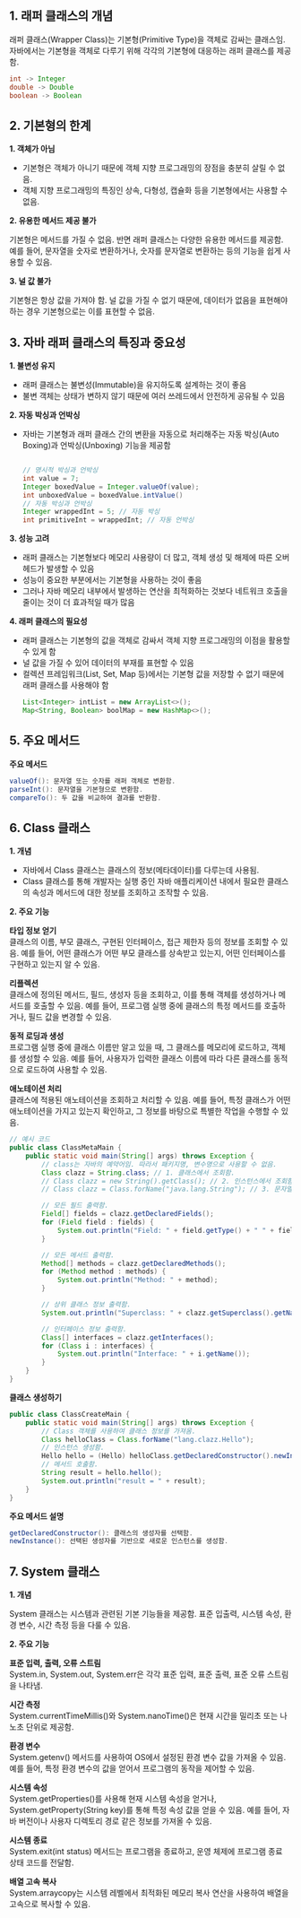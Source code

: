 
## 1. 래퍼 클래스의 개념

래퍼 클래스(Wrapper Class)는 기본형(Primitive Type)을 객체로 감싸는 클래스임. 자바에서는 기본형을 객체로 다루기 위해 각각의 기본형에 대응하는 래퍼 클래스를 제공함.
```java
int -> Integer
double -> Double
boolean -> Boolean
```

## 2. 기본형의 한계

**1. 객체가 아님**
- 기본형은 객체가 아니기 때문에 객체 지향 프로그래밍의 장점을 충분히 살릴 수 없음.
- 객체 지향 프로그래밍의 특징인 상속, 다형성, 캡슐화 등을 기본형에서는 사용할 수 없음.

**2. 유용한 메서드 제공 불가**

기본형은 메서드를 가질 수 없음. 반면 래퍼 클래스는 다양한 유용한 메서드를 제공함. 예를 들어, 문자열을 숫자로 변환하거나, 숫자를 문자열로 변환하는 등의 기능을 쉽게 사용할 수 있음.

**3. 널 값 불가**

기본형은 항상 값을 가져야 함. 널 값을 가질 수 없기 때문에, 데이터가 없음을 표현해야 하는 경우 기본형으로는 이를 표현할 수 없음.



## 3. 자바 래퍼 클래스의 특징과 중요성

**1. 불변성 유지**
   - 래퍼 클래스는 불변성(Immutable)을 유지하도록 설계하는 것이 좋음
   - 불변 객체는 상태가 변하지 않기 때문에 여러 쓰레드에서 안전하게 공유될 수 있음


**2. 자동 박싱과 언박싱**
   - 자바는 기본형과 래퍼 클래스 간의 변환을 자동으로 처리해주는 자동 박싱(Auto Boxing)과 언박싱(Unboxing) 기능을 제공함
     ```java

     // 명시적 박싱과 언박싱 
     int value = 7;
     Integer boxedValue = Integer.valueOf(value);
     int unboxedValue = boxedValue.intValue()
     // 자동 박싱과 언박싱
     Integer wrappedInt = 5; // 자동 박싱
     int primitiveInt = wrappedInt; // 자동 언박싱
     ```

**3. 성능 고려**
   - 래퍼 클래스는 기본형보다 메모리 사용량이 더 많고, 객체 생성 및 해제에 따른 오버헤드가 발생할 수 있음
   - 성능이 중요한 부분에서는 기본형을 사용하는 것이 좋음
   - 그러나 자바 메모리 내부에서 발생하는 연산을 최적화하는 것보다 네트워크 호출을 줄이는 것이 더 효과적일 때가 많음

**4. 래퍼 클래스의 필요성**
   - 래퍼 클래스는 기본형의 값을 객체로 감싸서 객체 지향 프로그래밍의 이점을 활용할 수 있게 함
   - 널 값을 가질 수 있어 데이터의 부재를 표현할 수 있음
   - 컬렉션 프레임워크(List, Set, Map 등)에서는 기본형 값을 저장할 수 없기 때문에 래퍼 클래스를 사용해야 함
     ```java
     List<Integer> intList = new ArrayList<>();
     Map<String, Boolean> boolMap = new HashMap<>();
     ```

## 5. 주요 메서드

**주요 메서드**
```java
valueOf(): 문자열 또는 숫자를 래퍼 객체로 변환함.
parseInt(): 문자열을 기본형으로 변환함.
compareTo(): 두 값을 비교하여 결과를 반환함.
```

## 6. Class 클래스

**1. 개념**

- 자바에서 Class 클래스는 클래스의 정보(메타데이터)를 다루는데 사용됨.
- Class 클래스를 통해 개발자는 실행 중인 자바 애플리케이션 내에서 필요한 클래스의 속성과 메서드에 대한 정보를 조회하고 조작할 수 있음.

**2. 주요 기능**

**타입 정보 얻기** <br>
클래스의 이름, 부모 클래스, 구현된 인터페이스, 접근 제한자 등의 정보를 조회할 수 있음. 예를 들어, 어떤 클래스가 어떤 부모 클래스를 상속받고 있는지, 어떤 인터페이스를 구현하고 있는지 알 수 있음.

**리플렉션**<br>
클래스에 정의된 메서드, 필드, 생성자 등을 조회하고, 이를 통해 객체를 생성하거나 메서드를 호출할 수 있음. 예를 들어, 프로그램 실행 중에 클래스의 특정 메서드를 호출하거나, 필드 값을 변경할 수 있음.

**동적 로딩과 생성**<br>
프로그램 실행 중에 클래스 이름만 알고 있을 때, 그 클래스를 메모리에 로드하고, 객체를 생성할 수 있음. 예를 들어, 사용자가 입력한 클래스 이름에 따라 다른 클래스를 동적으로 로드하여 사용할 수 있음.

**애노테이션 처리**<br>
클래스에 적용된 애노테이션을 조회하고 처리할 수 있음. 예를 들어, 특정 클래스가 어떤 애노테이션을 가지고 있는지 확인하고, 그 정보를 바탕으로 특별한 작업을 수행할 수 있음.
```java
// 예시 코드
public class ClassMetaMain {
    public static void main(String[] args) throws Exception {
        // class는 자바의 예약어임. 따라서 패키지명, 변수명으로 사용할 수 없음.
        Class clazz = String.class; // 1. 클래스에서 조회함.
        // Class clazz = new String().getClass(); // 2. 인스턴스에서 조회함.
        // Class clazz = Class.forName("java.lang.String"); // 3. 문자열로 조회함.

        // 모든 필드 출력함.
        Field[] fields = clazz.getDeclaredFields();
        for (Field field : fields) {
            System.out.println("Field: " + field.getType() + " " + field.getName());
        }

        // 모든 메서드 출력함.
        Method[] methods = clazz.getDeclaredMethods();
        for (Method method : methods) {
            System.out.println("Method: " + method);
        }

        // 상위 클래스 정보 출력함.
        System.out.println("Superclass: " + clazz.getSuperclass().getName());

        // 인터페이스 정보 출력함.
        Class[] interfaces = clazz.getInterfaces();
        for (Class i : interfaces) {
            System.out.println("Interface: " + i.getName());
        }
    }
}
```

**클래스 생성하기**
```java
public class ClassCreateMain {
    public static void main(String[] args) throws Exception {
        // Class 객체를 사용하여 클래스 정보를 가져옴.
        Class helloClass = Class.forName("lang.clazz.Hello");
        // 인스턴스 생성함.
        Hello hello = (Hello) helloClass.getDeclaredConstructor().newInstance();
        // 메서드 호출함.
        String result = hello.hello();
        System.out.println("result = " + result);
    }
}
```

**주요 메서드 설명**
```java
getDeclaredConstructor(): 클래스의 생성자를 선택함.
newInstance(): 선택된 생성자를 기반으로 새로운 인스턴스를 생성함.
```

## 7. System 클래스

**1. 개념**

System 클래스는 시스템과 관련된 기본 기능들을 제공함. 표준 입출력, 시스템 속성, 환경 변수, 시간 측정 등을 다룰 수 있음.

**2. 주요 기능**

**표준 입력, 출력, 오류 스트림**<br>
System.in, System.out, System.err은 각각 표준 입력, 표준 출력, 표준 오류 스트림을 나타냄.

**시간 측정**<br>
System.currentTimeMillis()와 System.nanoTime()은 현재 시간을 밀리초 또는 나노초 단위로 제공함.

**환경 변수**<br>
System.getenv() 메서드를 사용하여 OS에서 설정된 환경 변수 값을 가져올 수 있음. 예를 들어, 특정 환경 변수의 값을 얻어서 프로그램의 동작을 제어할 수 있음.

**시스템 속성**<br>
System.getProperties()를 사용해 현재 시스템 속성을 얻거나, System.getProperty(String key)를 통해 특정 속성 값을 얻을 수 있음. 예를 들어, 자바 버전이나 사용자 디렉토리 경로 같은 정보를 가져올 수 있음.

**시스템 종료**<br>
System.exit(int status) 메서드는 프로그램을 종료하고, 운영 체제에 프로그램 종료 상태 코드를 전달함.

**배열 고속 복사**<br>
System.arraycopy는 시스템 레벨에서 최적화된 메모리 복사 연산을 사용하여 배열을 고속으로 복사할 수 있음.
